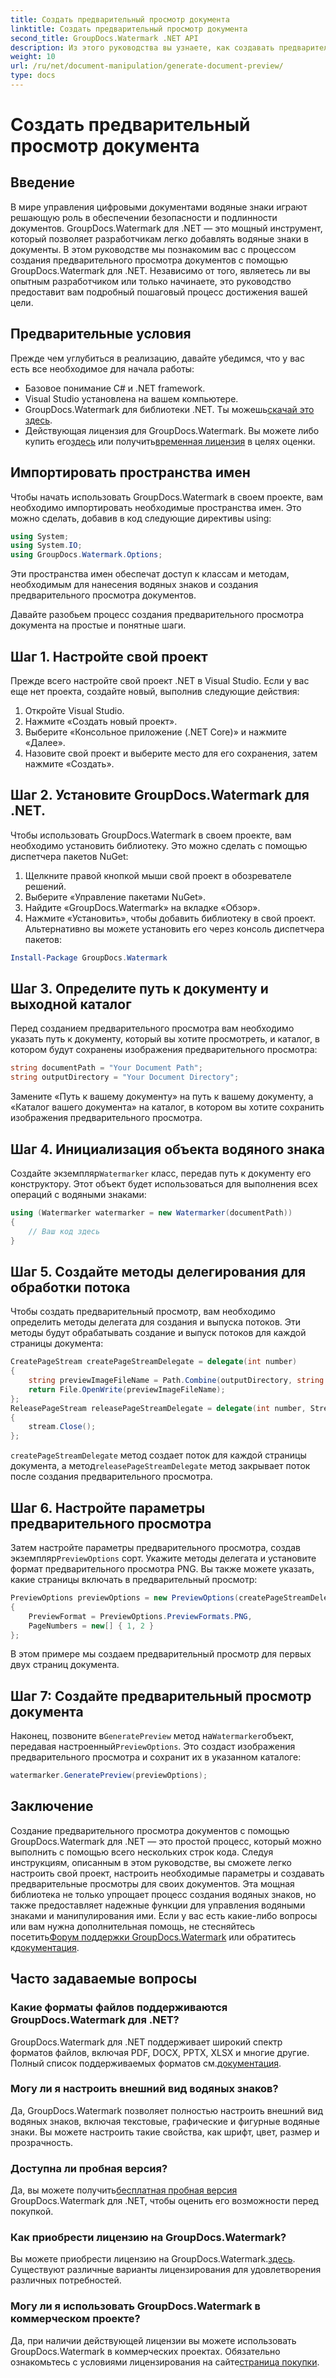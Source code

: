 ```yaml
---
title: Создать предварительный просмотр документа
linktitle: Создать предварительный просмотр документа
second_title: GroupDocs.Watermark .NET API
description: Из этого руководства вы узнаете, как создавать предварительные просмотры документов с помощью GroupDocs.Watermark для .NET. Повысьте безопасность и управление документами без особых усилий.
weight: 10
url: /ru/net/document-manipulation/generate-document-preview/
type: docs
---
```

# Создать предварительный просмотр документа

## Введение
В мире управления цифровыми документами водяные знаки играют решающую роль в обеспечении безопасности и подлинности документов. GroupDocs.Watermark для .NET — это мощный инструмент, который позволяет разработчикам легко добавлять водяные знаки в документы. В этом руководстве мы познакомим вас с процессом создания предварительного просмотра документов с помощью GroupDocs.Watermark для .NET. Независимо от того, являетесь ли вы опытным разработчиком или только начинаете, это руководство предоставит вам подробный пошаговый процесс достижения вашей цели.
## Предварительные условия
Прежде чем углубиться в реализацию, давайте убедимся, что у вас есть все необходимое для начала работы:
- Базовое понимание C# и .NET framework.
- Visual Studio установлена на вашем компьютере.
- GroupDocs.Watermark для библиотеки .NET. Ты можешь[скачай это здесь](https://releases.groupdocs.com/Watermark/net/).
-  Действующая лицензия для GroupDocs.Watermark. Вы можете либо купить его[здесь](https://purchase.groupdocs.com/buy) или получить[временная лицензия](https://purchase.groupdocs.com/temporary-license/) в целях оценки.
## Импортировать пространства имен
Чтобы начать использовать GroupDocs.Watermark в своем проекте, вам необходимо импортировать необходимые пространства имен. Это можно сделать, добавив в код следующие директивы using:
```csharp
using System;
using System.IO;
using GroupDocs.Watermark.Options;
```
Эти пространства имен обеспечат доступ к классам и методам, необходимым для нанесения водяных знаков и создания предварительного просмотра документов.

Давайте разобьем процесс создания предварительного просмотра документа на простые и понятные шаги.
## Шаг 1. Настройте свой проект
Прежде всего настройте свой проект .NET в Visual Studio. Если у вас еще нет проекта, создайте новый, выполнив следующие действия:
1. Откройте Visual Studio.
2. Нажмите «Создать новый проект».
3. Выберите «Консольное приложение (.NET Core)» и нажмите «Далее».
4. Назовите свой проект и выберите место для его сохранения, затем нажмите «Создать».
## Шаг 2. Установите GroupDocs.Watermark для .NET.
Чтобы использовать GroupDocs.Watermark в своем проекте, вам необходимо установить библиотеку. Это можно сделать с помощью диспетчера пакетов NuGet:
1. Щелкните правой кнопкой мыши свой проект в обозревателе решений.
2. Выберите «Управление пакетами NuGet».
3. Найдите «GroupDocs.Watermark» на вкладке «Обзор».
4. Нажмите «Установить», чтобы добавить библиотеку в свой проект.
Альтернативно вы можете установить его через консоль диспетчера пакетов:
```powershell
Install-Package GroupDocs.Watermark
```
## Шаг 3. Определите путь к документу и выходной каталог
Перед созданием предварительного просмотра вам необходимо указать путь к документу, который вы хотите просмотреть, и каталог, в котором будут сохранены изображения предварительного просмотра:
```csharp
string documentPath = "Your Document Path";
string outputDirectory = "Your Document Directory";
```
Замените «Путь к вашему документу» на путь к вашему документу, а «Каталог вашего документа» на каталог, в котором вы хотите сохранить изображения предварительного просмотра.
## Шаг 4. Инициализация объекта водяного знака
Создайте экземпляр`Watermarker` класс, передав путь к документу его конструктору. Этот объект будет использоваться для выполнения всех операций с водяными знаками:
```csharp
using (Watermarker watermarker = new Watermarker(documentPath))
{
    // Ваш код здесь
}
```
## Шаг 5. Создайте методы делегирования для обработки потока
Чтобы создать предварительный просмотр, вам необходимо определить методы делегата для создания и выпуска потоков. Эти методы будут обрабатывать создание и выпуск потоков для каждой страницы документа:
```csharp
CreatePageStream createPageStreamDelegate = delegate(int number)
{
    string previewImageFileName = Path.Combine(outputDirectory, string.Format("page{0}.png", number));
    return File.OpenWrite(previewImageFileName);
};
ReleasePageStream releasePageStreamDelegate = delegate(int number, Stream stream)
{
    stream.Close();
};
```
`createPageStreamDelegate` метод создает поток для каждой страницы документа, а метод`releasePageStreamDelegate` метод закрывает поток после создания предварительного просмотра.
## Шаг 6. Настройте параметры предварительного просмотра
 Затем настройте параметры предварительного просмотра, создав экземпляр`PreviewOptions` сорт. Укажите методы делегата и установите формат предварительного просмотра PNG. Вы также можете указать, какие страницы включать в предварительный просмотр:
```csharp
PreviewOptions previewOptions = new PreviewOptions(createPageStreamDelegate, releasePageStreamDelegate)
{
    PreviewFormat = PreviewOptions.PreviewFormats.PNG,
    PageNumbers = new[] { 1, 2 }
};
```
В этом примере мы создаем предварительный просмотр для первых двух страниц документа.
## Шаг 7: Создайте предварительный просмотр документа
 Наконец, позвоните в`GeneratePreview` метод на`Watermarker`объект, передавая настроенный`PreviewOptions`. Это создаст изображения предварительного просмотра и сохранит их в указанном каталоге:
```csharp
watermarker.GeneratePreview(previewOptions);
```
## Заключение
Создание предварительного просмотра документов с помощью GroupDocs.Watermark для .NET — это простой процесс, который можно выполнить с помощью всего нескольких строк кода. Следуя инструкциям, описанным в этом руководстве, вы сможете легко настроить свой проект, настроить необходимые параметры и создавать предварительные просмотры для своих документов. Эта мощная библиотека не только упрощает процесс создания водяных знаков, но также предоставляет надежные функции для управления водяными знаками и манипулирования ими.
 Если у вас есть какие-либо вопросы или вам нужна дополнительная помощь, не стесняйтесь посетить[Форум поддержки GroupDocs.Watermark](https://forum.groupdocs.com/c/watermark/19) или обратитесь к[документация](https://tutorials.groupdocs.com/Watermark/net/).
## Часто задаваемые вопросы
### Какие форматы файлов поддерживаются GroupDocs.Watermark для .NET?
 GroupDocs.Watermark для .NET поддерживает широкий спектр форматов файлов, включая PDF, DOCX, PPTX, XLSX и многие другие. Полный список поддерживаемых форматов см.[документация](https://tutorials.groupdocs.com/Watermark/net/).
### Могу ли я настроить внешний вид водяных знаков?
Да, GroupDocs.Watermark позволяет полностью настроить внешний вид водяных знаков, включая текстовые, графические и фигурные водяные знаки. Вы можете настроить такие свойства, как шрифт, цвет, размер и прозрачность.
### Доступна ли пробная версия?
 Да, вы можете получить[бесплатная пробная версия](https://releases.groupdocs.com/) GroupDocs.Watermark для .NET, чтобы оценить его возможности перед покупкой.
### Как приобрести лицензию на GroupDocs.Watermark?
 Вы можете приобрести лицензию на GroupDocs.Watermark.[здесь](https://purchase.groupdocs.com/buy). Существуют различные варианты лицензирования для удовлетворения различных потребностей.
### Могу ли я использовать GroupDocs.Watermark в коммерческом проекте?
 Да, при наличии действующей лицензии вы можете использовать GroupDocs.Watermark в коммерческих проектах. Обязательно ознакомьтесь с условиями лицензирования на сайте[страница покупки](https://purchase.groupdocs.com/buy).
